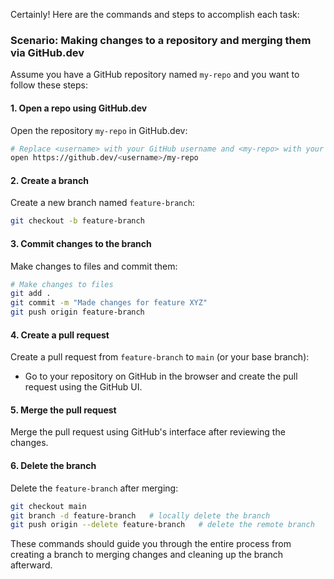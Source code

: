 Certainly! Here are the commands and steps to accomplish each task:

### Scenario: Making changes to a repository and merging them via GitHub.dev

Assume you have a GitHub repository named `my-repo` and you want to follow these steps:

#### 1. Open a repo using GitHub.dev

Open the repository `my-repo` in GitHub.dev:
```bash
# Replace <username> with your GitHub username and <my-repo> with your repository name
open https://github.dev/<username>/my-repo
```

#### 2. Create a branch

Create a new branch named `feature-branch`:
```bash
git checkout -b feature-branch
```

#### 3. Commit changes to the branch

Make changes to files and commit them:
```bash
# Make changes to files
git add .
git commit -m "Made changes for feature XYZ"
git push origin feature-branch
```

#### 4. Create a pull request

Create a pull request from `feature-branch` to `main` (or your base branch):
- Go to your repository on GitHub in the browser and create the pull request using the GitHub UI.

#### 5. Merge the pull request

Merge the pull request using GitHub's interface after reviewing the changes.

#### 6. Delete the branch

Delete the `feature-branch` after merging:
```bash
git checkout main
git branch -d feature-branch   # locally delete the branch
git push origin --delete feature-branch   # delete the remote branch
```

These commands should guide you through the entire process from creating a branch to merging changes and cleaning up the branch afterward.